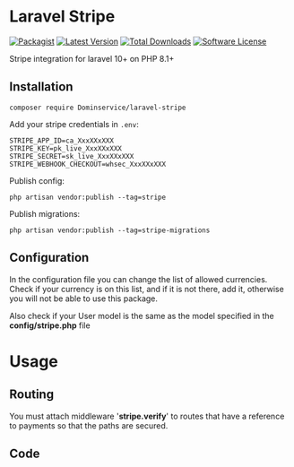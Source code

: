 # Laravel Stripe 

[![Packagist](https://img.shields.io/packagist/v/dominservice/laravel-stripe.svg)]()
[![Latest Version](https://img.shields.io/github/release/dominservice/laravel-stripe.svg?style=flat-square)](https://github.com/dominservice/laravel-stripe/releases)
[![Total Downloads](https://img.shields.io/packagist/dt/dominservice/laravel-stripe.svg?style=flat-square)](https://packagist.org/packages/dominservice/laravel-stripe)
[![Software License](https://img.shields.io/badge/license-MIT-brightgreen.svg?style=flat-square)](LICENSE)

Stripe integration for laravel 10+ on PHP 8.1+

## Installation

```shell
composer require Dominservice/laravel-stripe
```

Add your stripe credentials in `.env`:

```enviroment
STRIPE_APP_ID=ca_XxxXXxXXX
STRIPE_KEY=pk_live_XxxXXxXXX
STRIPE_SECRET=sk_live_XxxXXxXXX
STRIPE_WEBHOOK_CHECKOUT=whsec_XxxXXxXXX
```
Publish config:

```shell
php artisan vendor:publish --tag=stripe
```


Publish migrations:

```shell
php artisan vendor:publish --tag=stripe-migrations
```

## Configuration

In the configuration file you can change the list of allowed currencies. 
Check if your currency is on this list, and if it is not there, add it, otherwise you will not be able to use this package.

Also check if your User model is the same as the model specified in the __config/stripe.php__ file

# Usage

## Routing

You must attach middleware '__stripe.verify__' to routes that have a reference to payments so that the paths are secured.

## Code

